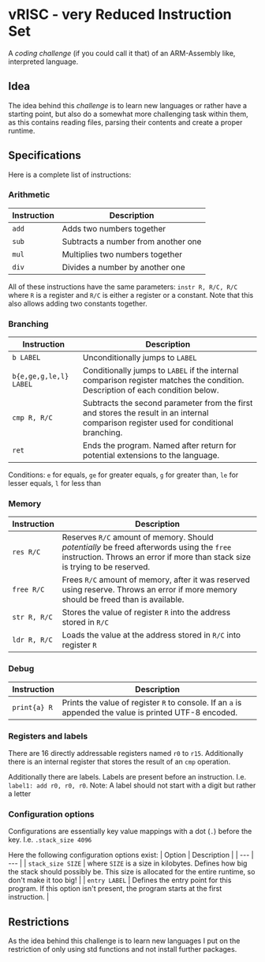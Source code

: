 # vRISC - very Reduced Instruction Set

A _coding challenge_ (if you could call it that) of an ARM-Assembly like, interpreted language.

## Idea

The idea behind this _challenge_ is to learn new languages or rather have a starting point, but also do a somewhat more
challenging task within them, as this contains reading files, parsing their contents and create a proper runtime.

## Specifications

Here is a complete list of instructions:

### Arithmetic

| Instruction | Description |
| --- | --- |
| `add` | Adds two numbers together |
| `sub` | Subtracts a number from another one |
| `mul` | Multiplies two numbers together |
| `div` | Divides a number by another one |

All of these instructions have the same parameters:
`instr R, R/C, R/C` where `R` is a register and `R/C` is either a register or a constant. Note that this also allows adding two constants together.

### Branching

| Instruction | Description |
| --- | --- |
| `b LABEL` | Unconditionally jumps to `LABEL` |
| `b{e,ge,g,le,l} LABEL`| Conditionally jumps to `LABEL` if the internal comparison register matches the condition. Description of each condition below. |
| `cmp R, R/C`| Subtracts the second parameter from the first and stores the result in an internal comparison register used for conditional branching. |
| `ret` | Ends the program. Named after return for potential extensions to the language. |

Conditions: `e` for equals, `ge` for greater equals, `g` for greater than, `le` for lesser equals, `l` for less than

### Memory

| Instruction | Description |
| --- | --- |
| `res R/C` | Reserves `R/C` amount of memory. Should _potentially_ be freed afterwords using the `free` instruction. Throws an error if more than stack size is trying to be reserved. |
| `free R/C`| Frees `R/C` amount of memory, after it was reserved using reserve. Throws an error if more memory should be freed than is available. |
| `str R, R/C` | Stores the value of register `R` into the address stored in `R/C` |
| `ldr R, R/C` | Loads the value at the address stored in `R/C` into register `R` |

### Debug 

| Instruction | Description |
| --- | --- |
| `print{a} R` | Prints the value of register `R` to console. If an `a` is appended the value is printed UTF-8 encoded. |

### Registers and labels

There are 16 directly addressable registers named `r0` to `r15`. Additionally there is an internal register that stores the result of an `cmp` operation.

Additionally there are labels. Labels are present before an instruction. I.e. `label1: add r0, r0, r0`.
Note: A label should not start with a digit but rather a letter

### Configuration options

Configurations are essentially key value mappings with a dot (`.`) before the key. I.e. `.stack_size 4096`

Here the following configuration options exist:
| Option | Description |
| --- | --- |
| `stack_size SIZE` | where `SIZE` is a size in kilobytes. Defines how big the stack should possibly be. This size is allocated for the entire runtime, so don't make it too big! |
| `entry LABEL` | Defines the entry point for this program. If this option isn't present, the program starts at the first instruction. |

## Restrictions

As the idea behind this challenge is to learn new languages I put on the restriction of only using std functions and not install further packages.